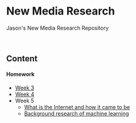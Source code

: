 # New Media Research

Jason's New Media Research Repository

<br>

## Content

#### Homework

* [Week 3](homework/02.07.answers.md)
* [Week 4](homework/02.14.new.tech.md)
* Week 5
  * [What is the Internet and how it came to be](homework/02.21.what.is.the.internet.md)
  * [Background research of machine learning](homework/02.21.machine.learning.background.research.md)